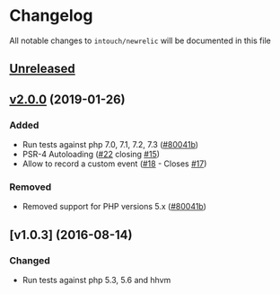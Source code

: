 # Changelog

All notable changes to `intouch/newrelic` will be documented in this file

## [Unreleased]

## [v2.0.0] (2019-01-26)

### Added
* Run tests against php 7.0, 7.1, 7.2, 7.3 ([#80041b](https://github.com/In-Touch/newrelic/commit/80041bb4e3c1654f533aec99d66154533e1bd44c))
* PSR-4 Autoloading ([#22](https://github.com/In-Touch/newrelic/pull/22) closing [#15](https://github.com/In-Touch/newrelic/pull/15))
* Allow to record a custom event ([#18](https://github.com/In-Touch/newrelic/pull/18) - Closes [#17](https://github.com/In-Touch/newrelic/pull/17))

### Removed
* Removed support for PHP versions 5.x ([#80041b](https://github.com/In-Touch/newrelic/commit/80041bb4e3c1654f533aec99d66154533e1bd44c))

## [v1.0.3] (2016-08-14)

### Changed
* Run tests against php 5.3, 5.6 and hhvm

[Unreleased]: https://github.com/In-Touch/newrelic/compare/v2.0.0...HEAD
[v2.0.0]: https://github.com/In-Touch/newrelic/compare/1.0.3...v2.0.0
